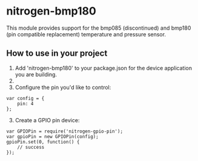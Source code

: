 # nitrogen-bmp180

This module provides support for the bmp085 (discontinued) and bmp180 (pin compatible replacement) temperature and pressure sensor.

## How to use in your project

1. Add 'nitrogen-bmp180' to your package.json for the device application you are building.
2. 
2. Configure the pin you'd like to control:
```
var config = {
    pin: 4  
};
```

3. Create a GPIO pin device:
```
var GPIOPin = require('nitrogen-gpio-pin');
var gpioPin = new GPIOPin(config); 
gpioPin.set(0, function() {
    // success
});
```